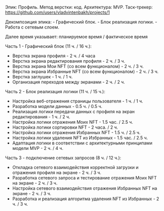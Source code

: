 Эпик: Профиль.
Метод верстки: код.
Архитектура: MVP.
Таск-трекер: https://github.com/users/vladvintenbakh/projects/1

Декомпозиция эпика:
    - Графический блок.
    - Блок реализация логики.
    - Работа с сетевым слоем.

Далее время указывает: планируемое время / фактическое время

Часть 1 - Графический блок (11 ч. / 16 ч.):
* Верстка экрана профиля - 2 ч. / 4 часа
* Верстка экрана редактирования профиля - 2 ч. / 3 ч.
* Верстка экрана Мои NFT (со всем функционалом) - 2 ч. / 3 ч.
* Верстка экрана Избранные NFT (со всем функционалом) - 2 ч. / 3 ч.
* Верстка заглушек - 1 ч. / 1 ч.
* Организация переходов между экранами - 2 ч. / 2 ч.

Часть 2 - Блок реализация логики (11 ч. / 15 ч.):
* Настройка веб-отражения страницы пользователя - 1 ч. / 1 ч.
* Разработка модели данных - 0.5 ч. / 0.5 ч.
* Реализация логики передачи данных с профиля на экран редактирования - 1 ч. / 2 ч.
* Настройка логики отражения Моих NFT - 1.5 час. / 2.5 ч.
* Настройка логики сортировки NFT - 2 часа. / 2 ч.
* Настройка логики отражения Избранных NFT - 1.5 ч. / 2.5 ч.
* Настройка логики удаления NFT из Избранных - 1.5 час. / 2.5 ч.
* Адаптация логики в соответствии с архитектурными принципами модели MVP - 2 ч. / 4 ч.

Часть 3 - подключение сетевых запросов (8 ч. / 12 ч.):
* Откладка сетевого взаимодействия корректной загрузки и отражения профиля на экране - 2 ч. / 3 ч.
* Разработка сетевого запроса и тестирование отражения Моих NFT на экране - 2 ч. / 3 ч.
* Настройка сетевого взаимодействия отражения Избранных NFT на экране - 2 ч. / 3 ч.
* Разработка и реализация алгоритма удаления NFT из  Избранных - 2 ч. / 3 ч.

